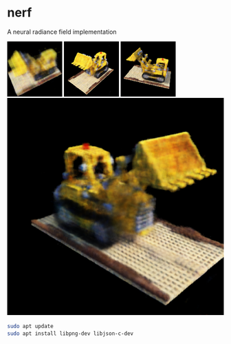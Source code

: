 # nerf
A neural radiance field implementation

![reconstruction0](https://raw.githubusercontent.com/markusheimerl/nerf/ed83b08effb56f373b3b9f1ec8b4b7ddd89a5b98/2025_08_15_nerf_reconstruction.png)
![reconstruction1](https://raw.githubusercontent.com/markusheimerl/nerf/84e21d0a30d37d6a2c2e76c664894e75ea615bec/2025_08_15_sample_1.png.png)
![reconstruction2](https://raw.githubusercontent.com/markusheimerl/nerf/84e21d0a30d37d6a2c2e76c664894e75ea615bec/2025_08_16_sample_0.png.png)
![reconstruction3](https://raw.githubusercontent.com/markusheimerl/nerf/84e21d0a30d37d6a2c2e76c664894e75ea615bec/2025_08_16_sample_1.png.png)

```bash
sudo apt update
sudo apt install libpng-dev libjson-c-dev
```